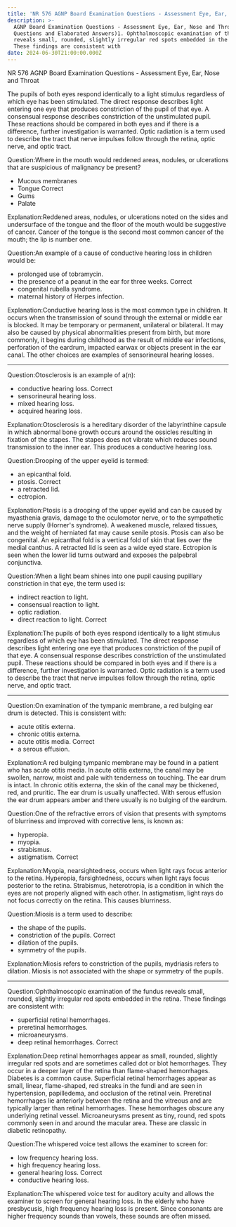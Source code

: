 ```yaml
---
title: 'NR 576 AGNP Board Examination Questions - Assessment Eye, Ear, Nose and Throat'
description: >-
  AGNP Board Examination Questions - Assessment Eye, Ear, Nose and Throat (166
  Questions and Elaborated Answers)1. Ophthalmoscopic examination of the fundus
  reveals small, rounded, slightly irregular red spots embedded in the retina.
  These findings are consistent with
date: 2024-06-30T21:00:00.000Z
---
```


NR 576 AGNP Board Examination Questions - Assessment Eye, Ear, Nose and Throat

The pupils of both eyes respond identically to a light stimulus regardless of which eye has been stimulated. The direct response describes light entering one eye that produces constriction of the pupil of that eye. A consensual response describes constriction of the unstimulated pupil. These reactions should be compared in both eyes and if there is a difference, further investigation is warranted. Optic radiation is a term used to describe the tract that nerve impulses follow through the retina, optic nerve, and optic tract.

Question:Where in the mouth would reddened areas, nodules, or ulcerations that are suspicious of malignancy be present?

* Mucous membranes
* Tongue Correct
* Gums
* Palate

Explanation:Reddened areas, nodules, or ulcerations noted on the sides and undersurface of the tongue and the floor of the mouth would be suggestive of cancer. Cancer of the tongue is the second most common cancer of the mouth; the lip is number one.

Question:An example of a cause of conductive hearing loss in children would be:

* prolonged use of tobramycin.
* the presence of a peanut in the ear for three weeks. Correct
* congenital rubella syndrome.
* maternal history of Herpes infection.

Explanation:Conductive hearing loss is the most common type in children. It occurs when the transmission of sound through the external or middle ear is blocked. It may be temporary or permanent, unilateral or bilateral. It may also be caused by physical abnormalities present from birth, but more commonly, it begins during childhood as the result of middle ear infections, perforation of the eardrum, impacted earwax or objects present in the ear canal. The other choices are examples of sensorineural hearing losses.

***

Question:Otosclerosis is an example of a(n):

* conductive hearing loss. Correct
* sensorineural hearing loss.
* mixed hearing loss.
* acquired hearing loss.

Explanation:Otosclerosis is a hereditary disorder of the labyrinthine capsule in which abnormal bone growth occurs around the ossicles resulting in fixation of the stapes. The stapes does not vibrate which reduces sound transmission to the inner ear. This produces a conductive hearing loss.

Question:Drooping of the upper eyelid is termed:

* an epicanthal fold.
* ptosis. Correct
* a retracted lid.
* ectropion.

Explanation:Ptosis is a drooping of the upper eyelid and can be caused by myasthenia gravis, damage to the oculomotor nerve, or to the sympathetic nerve supply (Horner's syndrome). A weakened muscle, relaxed tissues, and the weight of herniated fat may cause senile ptosis. Ptosis can also be congenital. An epicanthal fold is a vertical fold of skin that lies over the medial canthus. A retracted lid is seen as a wide eyed stare. Ectropion is seen when the lower lid turns outward and exposes the palpebral conjunctiva.

Question:When a light beam shines into one pupil causing pupillary constriction in that eye, the term used is:

* indirect reaction to light.
* consensual reaction to light.
* optic radiation.
* direct reaction to light. Correct

Explanation:The pupils of both eyes respond identically to a light stimulus regardless of which eye has been stimulated. The direct response describes light entering one eye that produces constriction of the pupil of that eye. A consensual response describes constriction of the unstimulated pupil. These reactions should be compared in both eyes and if there is a difference, further investigation is warranted. Optic radiation is a term used to describe the tract that nerve impulses follow through the retina, optic nerve, and optic tract.

***

Question:On examination of the tympanic membrane, a red bulging ear drum is detected. This is consistent with:

* acute otitis externa.
* chronic otitis externa.
* acute otitis media. Correct
* a serous effusion.

Explanation:A red bulging tympanic membrane may be found in a patient who has acute otitis media. In acute otitis externa, the canal may be swollen, narrow, moist and pale with tenderness on touching. The ear drum is intact. In chronic otitis externa, the skin of the canal may be thickened, red, and pruritic. The ear drum is usually unaffected. With serous effusion the ear drum appears amber and there usually is no bulging of the eardrum.

Question:One of the refractive errors of vision that presents with symptoms of blurriness and improved with corrective lens, is known as:

* hyperopia.
* myopia.
* strabismus.
* astigmatism. Correct

Explanation:Myopia, nearsightedness, occurs when light rays focus anterior to the retina. Hyperopia, farsightedness, occurs when light rays focus posterior to the retina. Strabismus, heterotropia, is a condition in which the eyes are not properly aligned with each other. In astigmatism, light rays do not focus correctly on the retina. This causes blurriness.

Question:Miosis is a term used to describe:

* the shape of the pupils.
* constriction of the pupils. Correct
* dilation of the pupils.
* symmetry of the pupils.

Explanation:Miosis refers to constriction of the pupils, mydriasis refers to dilation. Miosis is not associated with the shape or symmetry of the pupils.

***

Question:Ophthalmoscopic examination of the fundus reveals small, rounded, slightly irregular red spots embedded in the retina. These findings are consistent with:

* superficial retinal hemorrhages.
* preretinal hemorrhages.
* microaneurysms.
* deep retinal hemorrhages. Correct

Explanation:Deep retinal hemorrhages appear as small, rounded, slightly irregular red spots and are sometimes called dot or blot hemorrhages. They occur in a deeper layer of the retina than flame-shaped hemorrhages. Diabetes is a common cause. Superficial retinal hemorrhages appear as small, linear, flame-shaped, red streaks in the fundi and are seen in hypertension, papilledema, and occlusion of the retinal vein. Preretinal hemorrhages lie anteriorly between the retina and the vitreous and are typically larger than retinal hemorrhages. These hemorrhages obscure any underlying retinal vessel. Microaneurysms present as tiny, round, red spots commonly seen in and around the macular area. These are classic in diabetic retinopathy.

Question:The whispered voice test allows the examiner to screen for:

* low frequency hearing loss.
* high frequency hearing loss.
* general hearing loss. Correct
* conductive hearing loss.

Explanation:The whispered voice test for auditory acuity and allows the examiner to screen for general hearing loss. In the elderly who have presbycusis, high frequency hearing loss is present. Since consonants are higher frequency sounds than vowels, these sounds are often missed.
